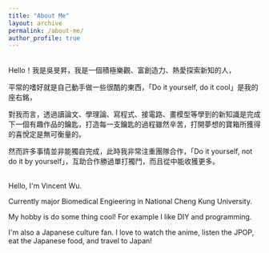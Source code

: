 ```yaml
---
title: "About Me"
layout: archive
permalink: /about-me/
author_profile: true
---
```

<br>
Hello！我是吳旻昇，我是一個積極樂觀、富創造力、熱愛探索新知的人，

平常的嗜好就是自己動手做一些很酷的東西，「Do it yourself, do it cool」是我的座右銘，

對我而言，透過讀論文、學理論、寫程式、接電路、畫模型等學到的新知識是完成下一個有趣作品的鑰匙，打造每一支鑰匙的過程雖然辛苦，打開夢想的寶箱所獲得的喜悅定是無可衡量的。

然而許多事情並非能獨自完成，此時我非常注重團隊合作，「Do it yourself, not do it by yourself」，互助合作勝過單打獨鬥，而且從中能收獲更多。

<br>
Hello, I'm Vincent Wu.

Currently major Biomedical Engieering in National Cheng Kung University.

My hobby is do some thing cool! For example I like DIY and programming.

I'm also a Japanese culture fan. I love to watch the anime, listen the JPOP, eat the Japanese food, and travel to Japan!
